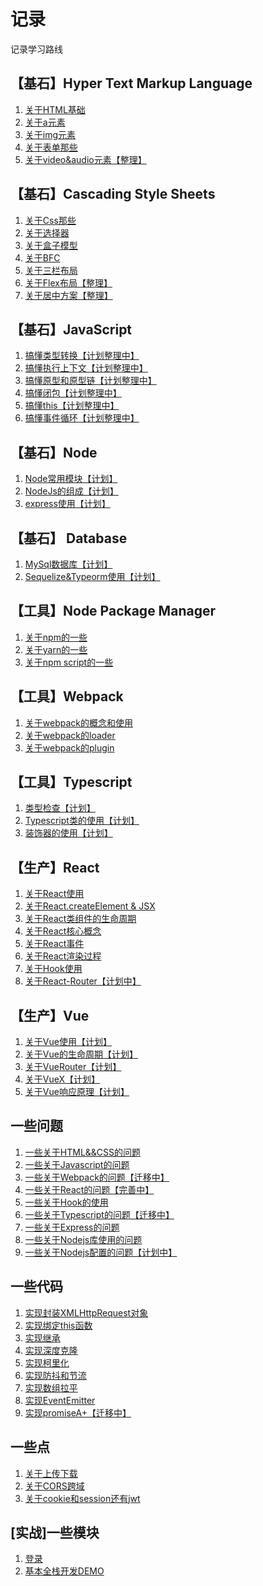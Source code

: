 # 记录

记录学习路线

## 【基石】Hyper Text Markup Language

1. [关于HTML基础](https://github.com/JuneJH/blog/issues/27)
2. [关于a元素](https://github.com/JuneJH/blog/issues/28)
3. [关于img元素](https://github.com/JuneJH/blog/issues/29)
4. [关于表单那些](https://github.com/JuneJH/blog/issues/30)
5. [关于video&audio元素【整理】]()
 
 
## 【基石】Cascading Style Sheets 

1. [关于Css那些](https://github.com/JuneJH/blog/issues/31)<br>
2. [关于选择器](https://github.com/JuneJH/blog/issues/32)<br>
3. [关于盒子模型](https://github.com/JuneJH/blog/issues/33)<br>
4. [关于BFC](https://github.com/JuneJH/blog/issues/34)<br>
5. [关于三栏布局](https://github.com/JuneJH/blog/issues/19)<br>
6. [关于Flex布局【整理】]()<br>
7. [关于居中方案【整理】]()<br>

 
## 【基石】JavaScript

1. [搞懂类型转换【计划整理中】](https://github.com/JuneJH/blog/issues/7)<br>
2. [搞懂执行上下文【计划整理中】](https://github.com/JuneJH/blog/issues/7)<br>
3. [搞懂原型和原型链【计划整理中】](https://github.com/JuneJH/blog/issues/7)<br>
4. [搞懂闭包【计划整理中】](https://github.com/JuneJH/blog/issues/7)<br>
5. [搞懂this【计划整理中】](https://github.com/JuneJH/blog/issues/7)<br>
6. [搞懂事件循环【计划整理中】](https://github.com/JuneJH/blog/issues/7)<br>

## 【基石】Node 

1. [Node常用模块【计划】]()<br>
2. [NodeJs的组成【计划】]()<br>
3. [express使用【计划】]()<br>

## 【基石】 Database

1. [MySql数据库【计划】]()<br>
2. [Sequelize&Typeorm使用【计划】]()<br>


## 【工具】Node Package Manager

1. [关于npm的一些]()<br>
2. [关于yarn的一些]()<br>
3. [关于npm script的一些]()<br>


## 【工具】Webpack

1. [关于webpack的概念和使用]()<br>
2. [关于webpack的loader]()<br>
3. [关于webpack的plugin]()<br>


## 【工具】Typescript

1. [类型检查【计划】]()<br>
2. [Typescript类的使用【计划】]()<br>
3. [装饰器的使用【计划】]()<br>



## 【生产】React

1. [关于React使用](https://github.com/JuneJH/blog/issues/35)<br>
2. [关于React.createElement & JSX](https://github.com/JuneJH/blog/issues/37)<br>
3. [关于React类组件的生命周期](https://github.com/JuneJH/blog/issues/38)<br>
4. [关于React核心概念](https://github.com/JuneJH/blog/issues/40)<br>
5. [关于React事件](https://github.com/JuneJH/blog/issues/41)<br>
6. [关于React渲染过程](https://github.com/JuneJH/blog/issues/42)
7. [关于Hook使用](https://github.com/JuneJH/blog/issues/36)<br>
8. [关于React-Router【计划中】]()<br>


## 【生产】Vue

1. [关于Vue使用【计划】]()<br>
2. [关于Vue的生命周期【计划】]()<br>
3. [关于VueRouter【计划】]()<br>
4. [关于VueX【计划】]()<br>
5. [关于Vue响应原理【计划】]()<br>


## 一些问题

1. [一些关于HTML&&CSS的问题](https://github.com/JuneJH/blog/issues/1)<br>
2. [一些关于Javascript的问题](https://github.com/JuneJH/blog/issues/6)<br>
3. [一些关于Webpack的问题【迁移中】](https://github.com/JuneJH/blog/issues/7)<br>
4. [一些关于React的问题【完善中】](https://github.com/JuneJH/blog/issues/8)<br>
5. [一些关于Hook的使用](https://github.com/JuneJH/blog/issues/16)<br>
6. [一些关于Typescript的问题【迁移中】](https://github.com/JuneJH/blog/issues/9)<br>
7. [一些关于Express的问题](https://github.com/JuneJH/blog/issues/11)<br>
8. [一些关于Nodejs库使用的问题](https://github.com/JuneJH/blog/issues/12)<br>
9. [一些关于Nodejs配置的问题【计划中】](https://github.com/JuneJH/blog/issues/13)<br>

## 一些代码

1. [实现封装XMLHttpRequest对象](https://github.com/JuneJH/blog/issues/18)<br>
2. [实现绑定this函数](https://github.com/JuneJH/blog/issues/20)<br>
3. [实现继承](https://github.com/JuneJH/blog/issues/26)<br>
4. [实现深度克隆](https://github.com/JuneJH/blog/issues/22)<br>
5. [实现柯里化](https://github.com/JuneJH/blog/issues/23)<br>
6. [实现防抖和节流](https://github.com/JuneJH/blog/issues/21)<br>
7. [实现数组拉平](https://github.com/JuneJH/blog/issues/24)<br>
8. [实现EventEmitter](https://github.com/JuneJH/blog/issues/25)<br>
9. [实现promiseA+【迁移中】](https://github.com/JuneJH/blog/issues/7)<br>




## 一些点

1. [关于上传下载](https://github.com/JuneJH/blog/issues/10)<br>
2. [关于CORS跨域](https://github.com/JuneJH/blog/issues/14)<br>
3. [关于cookie和session还有jwt](https://github.com/JuneJH/blog/issues/17)<br>

   
## [实战]一些模块

1. [登录](https://github.com/JuneJH/blog/issues/15)<br>
2. [基本全栈开发DEMO](https://github.com/JuneJH/blog/issues/39)<br>




